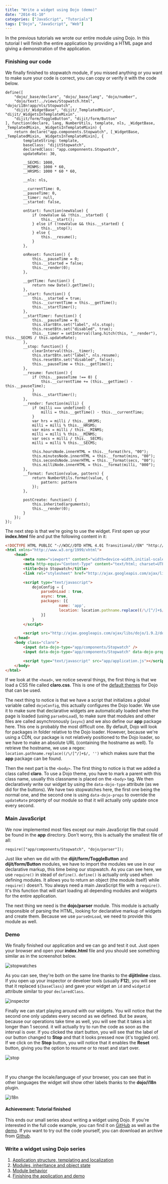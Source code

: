 ```yaml
---
title: "Write a widget using Dojo (demo)"
date: "2014-01-10"
categories: ["JavaScript", "Tutorials"]
tags: ["Dojo", "JavaScript", "Web"]
---
```


In the previous tutorials we wrote our entire module using Dojo. In this tutorial I will finish the entire application by providing a HTML page and giving a demonstration of the application.

### Finishing our code

We finally finished to stopwatch module, if you missed anything or you want to make sure your code is correct, you can copy or verify it with the code below.

```javascipt
define([
    "dojo/_base/declare", "dojo/_base/lang", "dojo/number",
    "dojo/text!../views/Stopwatch.html", "dojo/i18n!app/nls/Stopwatch",
    "dijit/_WidgetBase", "dijit/_TemplatedMixin", "dijit/_WidgetsInTemplateMixin",
    "dijit/form/ToggleButton", "dijit/form/Button"
], function(declare, lang, NumberUtils, template, nls, _WidgetBase, _TemplatedMixin, _WidgetsInTemplateMixin) {
    return declare("app.components.Stopwatch", [_WidgetBase, _TemplatedMixin, _WidgetsInTemplateMixin], {
        templateString: template,
        baseClass: "dijitStopwatch",
        declaredClass: "app.componnents.Stopwatch",
        updateRate: 30,

        __SECMS: 1000,
        __MINMS: 1000 * 60,
        __HRSMS: 1000 * 60 * 60,

        __nls: nls,

        __currentTime: 0,
        __pauseTime: 0,
        __timer: null,
        __started: false,

        onStart: function(newValue) {
            if (newValue && !this.__started) {
                this.__start();
            } else if (!newValue && this.__started) {
                this.__stop();
            } else {
                this.__resume();
            }
        },

        onReset: function() {
            this.__pauseTime = 0;
            this.__started = false;
            this.__render(0);
        },

        __getTime: function() {
            return new Date().getTime();
        },
        __start: function() {
            this.__started = true;
            this.__currentTime = this.__getTime();
            this.__startTimer();
        },
        __startTimer: function() {
            this.__pauseTime = 0;
            this.startBtn.set("label", nls.stop);
            this.resetBtn.set("disabled", true);
            this.__timer = setInterval(lang.hitch(this, "__render"), this.__SECMS / this.updateRate);           
        },
        __stop: function() {
            clearInterval(this.__timer);
            this.startBtn.set("label", nls.resume);
            this.resetBtn.set("disabled", false);
            this.__pauseTime = this.__getTime();
        },
        __resume: function() {
            if (this.__pauseTime !== 0) {
                this.__currentTime += (this.__getTime() - this.__pauseTime);
            }
            this.__startTimer();
        },
        __render: function(milli) {
            if (milli === undefined) {
                milli = this.__getTime() - this.__currentTime;
            }
            var hrs = milli / this.__HRSMS;
            milli = milli % this.__HRSMS;
            var mins = milli / this.__MINMS;
            milli = milli % this.__MINMS;
            var secs = milli / this.__SECMS;
            milli = milli % this.__SECMS;

            this.hoursNode.innerHTML = this.__format(hrs, "00");
            this.minutesNode.innerHTML = this.__format(mins, "00");
            this.secondsNode.innerHTML = this.__format(secs, "00");
            this.milliNode.innerHTML = this.__format(milli, "000");
        },
        __format: function(value, pattern) {
            return NumberUtils.format(value, {
                pattern: pattern
            });
        },

        postCreate: function() {
            this.inherited(arguments);
            this.__render(0);
        }
    });
});
```

The next step is that we're going to use the widget. First open up your **index.html** file and put the following content in it:

```html
<!DOCTYPE HTML PUBLIC "-//W3C//DTD HTML 4.01 Transitional//EN" "http://www.w3.org/TR/html4/loose.dtd">
<html xmlns="http://www.w3.org/1999/xhtml">
    <head>
        <meta name="viewport" content="width=device-width,initial-scale=1,maximum-scale=1,minimum-scale=1,user-scalable=no" />
        <meta http-equiv="Content-Type" content="text/html; charset=UTF-8" />
        <title>Dojo Stopwatch</title>
        <link rel="stylesheet" href="http://ajax.googleapis.com/ajax/libs/dojo/1.9.1/dijit/themes/claro/claro.css" />

        <script type="text/javascript">
            dojoConfig = {
                parseOnLoad : true,
                async: true,
                packages: [{
                        name: 'app',
                        location: location.pathname.replace((/\/[^/]+$/, '') + 'app'
                }]
            }
        </script>

        <script src="http://ajax.googleapis.com/ajax/libs/dojo/1.9.2/dojo/dojo.js"></script>
    </head>
    <body class="claro">
        <input data-dojo-type="app/components/Stopwatch" />
        <input data-dojo-type="app/components/Stopwatch" data-dojo-props="updateRate: 1" />

        <script type="text/javascript" src="app/application.js"></script>
    </body>
</html>
```

If we look at the `<head>`, we notice several things, the first thing is that we load a CSS file called **claro.css**. This is one of the [default themes](http://dojotoolkit.org/reference-guide/1.9/dijit/themes.html#available-themes) for Dojo that can be used.

The next thing to notice is that we have a script that initializes a global variable called `dojoConfig`, this actually configures the Dojo loader. We use it to make sure that declarative widgets are automatically loaded when the page is loaded (using `parseOnLoad`), to make sure that modules and other files are called asynchronously (`async`) and we also define our **app** package here. This one is probably the most difficult one. By default, Dojo will look for packages in folder relative to the Dojo loader. However, because we're using a CDN, our package is not relatively positioned to the Dojo loader, so we have to make an absolute URL (containing the hostname as well). To retrieve the hostname, we use a regex: `location.pathname.replace((/\/[^/]+$/, '')` which makes sure that the **app** package can be found.

Then the next part is the `<body>`. The first thing to notice is that we added a class called **claro**. To use a Dojo theme, you have to mark a parent with this class name, usually this classname is placed on the `<body>` tag. We then declaratively write our widget by using the `data-dojo-type` attribute (as we did for the buttons). We have two stopwatches here, the first one being the normal one, and the second one is using `data-dojo-props` to override the `updateRate` property of our module so that it will actually only update once every second.

### Main JavaScript

We now implemented most files except our main JavaScript file that could be found in the **app** directory. Don't worry, this is actually the smallest file of all:

```javascipt
require(["app/components/Stopwatch", "dojo/parser"]);
```

Just like when we did with the **dijit/form/ToggleButton** and **dijit/form/Button** modules, we have to import the modules we use in our declarative markup, this time being our stopwatch. As you can see here, we use `require()` in stead of `define()`. `define()` is actually only used when defining modules. It allows you to return an object (the module itself) while `require()` doesn't. You always need a main JavaScript file with a `require()`. It's this function that will start loading all depending modules and widgets for the entire application.

The next thing we need is the **dojo/parser** module. This module is actually responsible of parsing the HTML, looking for declarative markup of widgets and create them. Because we use `parseOnLoad`, we need to provide this module as well.

### Demo

We finally finished our application and we can go and test it out. Just open your browser and open your **index.html** file and you should see something similar as in the screenshot below.

![stopwatches](images/stopwatches.png)

As you can see, they're both on the same line thanks to the **dijitInline** class. If you open up your inspector or develoer tools (usually **F12**), you will see that it replaced `${baseClass}` and gave your widget an `id` and `widgetid` attribute similar to your `declaredClass`.

![inspector](images/inspector.png)

Finally we can start playing around with our widgets. You will notice that the second one only updates every second as we defined. But be aware, because our operations take time as well, you will see that it takes a bit longer than 1 second. it will actually try to run the code as soon as the interval is over. If you clicked the start button, you will see that the label of our button changed to **Stop** and that it looks pressed now (it's toggled on). If we click on the **Stop** button, you will notice that it enables the **Reset** button, giving you the option to resume or to reset and start over.

![stop](images/stop.png)

 

If you change the locale/language of your browser, you can see that in other languages the widget will show other labels thanks to the **dojo/i18n** plugin.

![i18n](images/i18n.png)

#### Achievement: Tutorial finished

This ends our small series about writing a widget using Dojo. If you're interested in the full code example, you can find it on [GitHub](http://github.com/g00glen00b/dojo-stopwatch/) as well as the [demo](http://g00glen00b.github.io/dojo-stopwatch/). If you want to try out the code yourself, you can download an archive from [Github](https://github.com/g00glen00b/dojo-stopwatch/archive/master.zip).

### Write a widget using Dojo series

1. [Application structure, templating and localization](/dojo-widget-resources/)
2. [Modules, inheritance and object state](/dojo-widget-inheritance/)
3. [Module behavior](/dojo-widget-behavior/)
4. [Finishing the application and demo](/dojo-widget-demo/)
